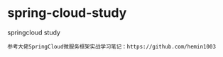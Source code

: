 # spring-cloud-study
springcloud study

```
参考大佬SpringCloud微服务框架实战学习笔记：https://github.com/hemin1003
```

